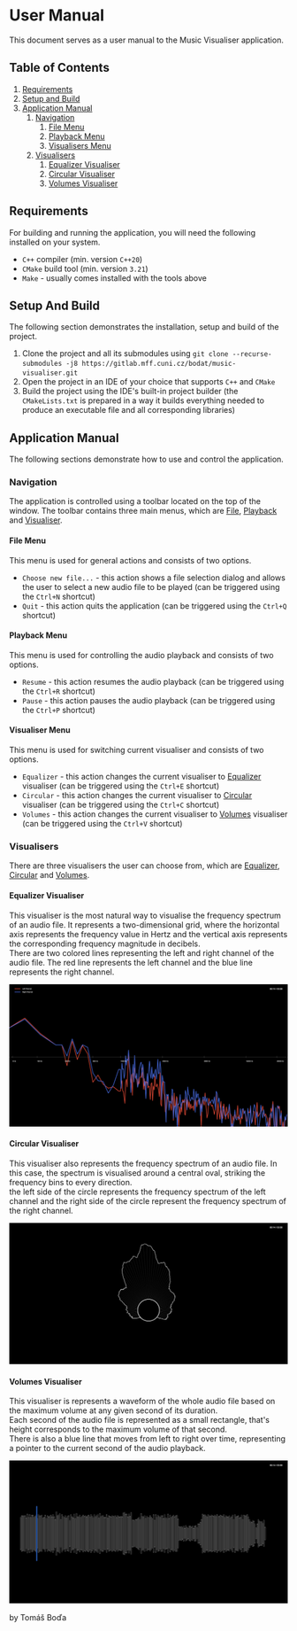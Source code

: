 # User Manual
This document serves as a user manual to the Music Visualiser application.

## Table of Contents
1. [Requirements](#requirements)
2. [Setup and Build](#setup-and-build)
3. [Application Manual](#application-manual)
   1. [Navigation](#navigation)
      1. [File Menu](#file-menu)
      2. [Playback Menu](#playback-menu)
      3. [Visualisers Menu](#visualiser-menu)
   2. [Visualisers](#visualisers)
      1. [Equalizer Visualiser](#equalizer-visualiser)
      2. [Circular Visualiser](#circular-visualiser)
      3. [Volumes Visualiser](#volumes-visualiser)

## Requirements
For building and running the application, you will need the following installed on your system.

- `C++` compiler (min. version `C++20`)
- `CMake` build tool (min. version `3.21`)
- `Make` - usually comes installed with the tools above

## Setup And Build
The following section demonstrates the installation, setup and build of the project.

1. Clone the project and all its submodules using `git clone --recurse-submodules -j8 https://gitlab.mff.cuni.cz/bodat/music-visualiser.git`
2. Open the project in an IDE of your choice that supports `C++` and `CMake`
3. Build the project using the IDE's built-in project builder (the `CMakeLists.txt` is prepared in a way it builds everything needed to produce an executable file and all corresponding libraries)

## Application Manual
The following sections demonstrate how to use and control the application.

### Navigation
The application is controlled using a toolbar located on the top of the window.
The toolbar contains three main menus, which are [File](#file-menu), [Playback](#playback-menu) and [Visualiser](#visualiser-menu).

#### File Menu
This menu is used for general actions and consists of two options.
- `Choose new file...` - this action shows a file selection dialog and allows the user to select a new audio file to be played (can be triggered using the `Ctrl+N` shortcut)
- `Quit` - this action quits the application (can be triggered using the `Ctrl+Q` shortcut)

#### Playback Menu
This menu is used for controlling the audio playback and consists of two options.
- `Resume` - this action resumes the audio playback (can be triggered using the `Ctrl+R` shortcut)
- `Pause` - this action pauses the audio playback (can be triggered using the `Ctrl+P` shortcut)

#### Visualiser Menu
This menu is used for switching current visualiser and consists of two options.
- `Equalizer` - this action changes the current visualiser to [Equalizer](#equalizer-visualiser) visualiser (can be triggered using the `Ctrl+E` shortcut)
- `Circular` - this action changes the current visualiser to [Circular](#circular-visualiser) visualiser (can be triggered using the `Ctrl+C` shortcut)
- `Volumes` - this action changes the current visualiser to [Volumes](#volumes-visualiser) visualiser (can be triggered using the `Ctrl+V` shortcut)

### Visualisers
There are three visualisers the user can choose from, which are [Equalizer](#equalizer-visualiser), [Circular](#circular-visualiser) and [Volumes](#volumes-visualiser).

#### Equalizer Visualiser
This visualiser is the most natural way to visualise the frequency spectrum of an audio file. It represents a two-dimensional grid, where the horizontal axis represents the frequency value in Hertz and the vertical axis represents the corresponding frequency magnitude in decibels. \
There are two colored lines representing the left and right channel of the audio file. The red line represents the left channel and the blue line represents the right channel.

![Equalizer Visualiser](/docs/assets/visualiser-equalizer.png)

#### Circular Visualiser
This visualiser also represents the frequency spectrum of an audio file. In this case, the spectrum is visualised around a central oval, striking the frequency bins to every direction. \
the left side of the circle represents the frequency spectrum of the left channel and the right side of the circle represent the frequency spectrum of the right channel.

![Circular Visualiser](/docs/assets/visualiser-circular.png)

#### Volumes Visualiser
This visualiser is represents a waveform of the whole audio file based on the maximum volume at any given second of its duration. \
Each second of the audio file is represented as a small rectangle, that's height corresponds to the maximum volume of that second. \
There is also a blue line that moves from left to right over time, representing a pointer to the current second of the audio playback.

![Volumes Visualiser](/docs/assets/visualiser-volumes.png)

by Tomáš Boďa